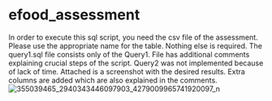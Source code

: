 # efood_assessment

In order to execute this sql script, you need the csv file of the assessment. Please use the appropriate name for the table. Nothing else is required.
The query1.sql file consists only of the Query1. File has additional comments explaining crucial steps of the script.
Query2 was not implemented because of lack of time.
Attached is a screenshot with the desired results. Extra columns are added which are also explained in the comments.
![355039465_2940343446097903_4279009965741920097_n](https://github.com/Ioannaasimako/efood_assessment/assets/138896234/33d1b1a8-9d35-4254-8657-da55e38011d8)
